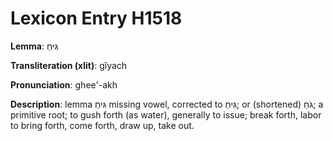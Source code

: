 # Lexicon Entry H1518

**Lemma**: גִּיחַ

**Transliteration (xlit)**: gîyach

**Pronunciation**: ghee'-akh

**Description**:
lemma גּיחַ missing vowel, corrected to גִּיחַ; or (shortened) גֹּחַ; a primitive root; to gush forth (as water), generally to issue; break forth, labor to bring forth, come forth, draw up, take out.
